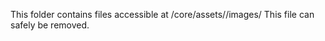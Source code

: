 This folder contains files accessible at /core/assets/<subsitename>/images/
This file can safely be removed.
